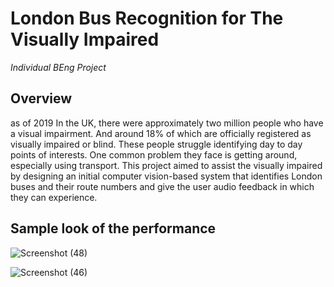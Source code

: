 # London Bus Recognition for The Visually Impaired
_Individual BEng Project_

## Overview

as of 2019 In the UK, there were approximately two million people who have a visual impairment. And around 18% of which are officially registered as
visually impaired or blind. These people struggle identifying day to day points of interests. One common problem they face is getting
around, especially using transport. This project aimed to assist the visually impaired by designing an initial computer vision-based system that
identifies London buses and their route numbers and give the user audio feedback in which they can experience.

## Sample look of the performance
![Screenshot (48)](https://user-images.githubusercontent.com/47393516/226106172-974dc075-d971-4944-a30b-7f72a301bbb4.png)

![Screenshot (46)](https://user-images.githubusercontent.com/47393516/226105740-030a5c30-9c59-48a1-ae56-3c7111012c6d.png)

